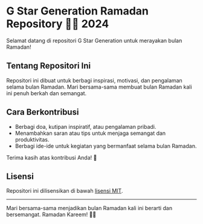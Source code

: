 # G Star Generation Ramadan Repository 🚀🌙 2024

Selamat datang di repositori G Star Generation untuk merayakan bulan Ramadan!

## Tentang Repositori Ini

Repositori ini dibuat untuk berbagi inspirasi, motivasi, dan pengalaman selama bulan Ramadan. Mari bersama-sama membuat bulan Ramadan kali ini penuh berkah dan semangat.

## Cara Berkontribusi

- Berbagi doa, kutipan inspiratif, atau pengalaman pribadi.
- Menambahkan saran atau tips untuk menjaga semangat dan produktivitas.
- Berbagi ide-ide untuk kegiatan yang bermanfaat selama bulan Ramadan.

Terima kasih atas kontribusi Anda! 🌟

## Lisensi

Repositori ini dilisensikan di bawah [lisensi MIT](LICENSE).

---
Mari bersama-sama menjadikan bulan Ramadan kali ini berarti dan bersemangat. Ramadan Kareem! 🌙✨
